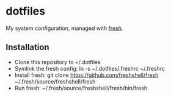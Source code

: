 # dotfiles

My system configuration, managed with [fresh](https://github.com/freshshell/fresh).

## Installation

- Clone this repository to ~/.dotfiles
- Symlink the fresh config:
		ln -s ~/.dotfiles/.freshrc ~/.freshrc
- Install fresh:
		git clone https://github.com/freshshell/fresh ~/.fresh/source/freshshell/fresh
- Run fresh:
		~/.fresh/source/freshshell/fresh/bin/fresh

